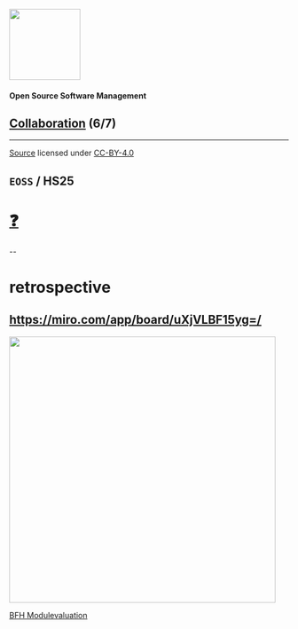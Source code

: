 [<img src="https://upload.wikimedia.org/wikipedia/commons/2/25/Berner_Fachhochschule_Logo_small.svg" width="128px">](https://commons.wikimedia.org/wiki/File:Berner_Fachhochschule_Logo_small.svg)

#### Open Source Software Management

## [Collaboration](https://digital-sustainability.github.io/module-eoss-ospo101/module6/) (6/7)

<hr>

[Source](https://github.com/digital-sustainability/module-eoss/tree/main/docs/content/06) licensed under [CC-BY-4.0](https://github.com/digital-sustainability/module-eoss/blob/main/LICENSE)

`EOSS` / **HS25**
--
# [❓](https://etherpad.wikimedia.org/p/bfh-ch-module-eoss-hs25)
--
# retrospective

https://miro.com/app/board/uXjVLBF15yg=/
--
<img src="https://smt-wuppertal.de/wp-content/uploads/2020/11/Hybridtraining-1024x652.webp" width="480px">

[BFH Modulevaluation](https://bernerfachhochschule.sharepoint.com/sites/mybfh-Evaluation-de)